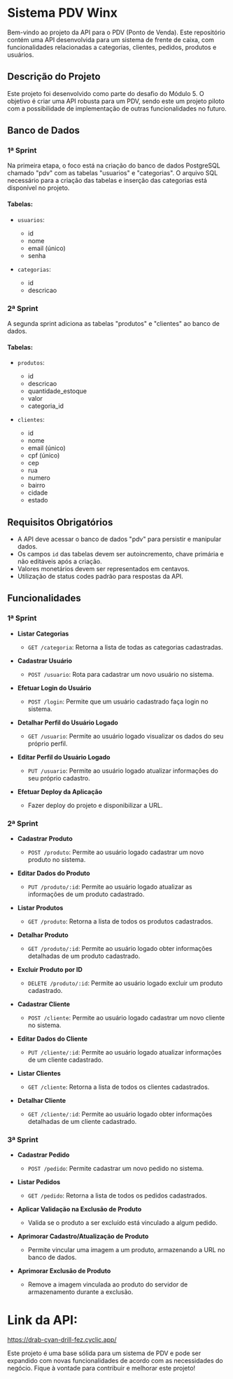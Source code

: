 # Sistema PDV Winx

Bem-vindo ao projeto da API para o PDV (Ponto de Venda). Este repositório contém uma API desenvolvida para um sistema de frente de caixa, com funcionalidades relacionadas a categorias, clientes, pedidos, produtos e usuários.

## Descrição do Projeto

Este projeto foi desenvolvido como parte do desafio do Módulo 5. O objetivo é criar uma API robusta para um PDV, sendo este um projeto piloto com a possibilidade de implementação de outras funcionalidades no futuro.

## Banco de Dados

### 1ª Sprint

Na primeira etapa, o foco está na criação do banco de dados PostgreSQL chamado "pdv" com as tabelas "usuarios" e "categorias". O arquivo SQL necessário para a criação das tabelas e inserção das categorias está disponível no projeto.

#### Tabelas:

- `usuarios`:
  - id
  - nome
  - email (único)
  - senha

- `categorias`:
  - id
  - descricao

### 2ª Sprint

A segunda sprint adiciona as tabelas "produtos" e "clientes" ao banco de dados.

#### Tabelas:

- `produtos`:
  - id
  - descricao
  - quantidade_estoque
  - valor
  - categoria_id

- `clientes`:
  - id
  - nome
  - email (único)
  - cpf (único)
  - cep
  - rua
  - numero
  - bairro
  - cidade
  - estado

## Requisitos Obrigatórios

- A API deve acessar o banco de dados "pdv" para persistir e manipular dados.
- Os campos `id` das tabelas devem ser autoincremento, chave primária e não editáveis após a criação.
- Valores monetários devem ser representados em centavos.
- Utilização de status codes padrão para respostas da API.

## Funcionalidades

### 1ª Sprint

- **Listar Categorias**
  - `GET /categoria`: Retorna a lista de todas as categorias cadastradas.

- **Cadastrar Usuário**
  - `POST /usuario`: Rota para cadastrar um novo usuário no sistema.

- **Efetuar Login do Usuário**
  - `POST /login`: Permite que um usuário cadastrado faça login no sistema.

- **Detalhar Perfil do Usuário Logado**
  - `GET /usuario`: Permite ao usuário logado visualizar os dados do seu próprio perfil.

- **Editar Perfil do Usuário Logado**
  - `PUT /usuario`: Permite ao usuário logado atualizar informações do seu próprio cadastro.

- **Efetuar Deploy da Aplicação**
  - Fazer deploy do projeto e disponibilizar a URL.

### 2ª Sprint

- **Cadastrar Produto**
  - `POST /produto`: Permite ao usuário logado cadastrar um novo produto no sistema.

- **Editar Dados do Produto**
  - `PUT /produto/:id`: Permite ao usuário logado atualizar as informações de um produto cadastrado.

- **Listar Produtos**
  - `GET /produto`: Retorna a lista de todos os produtos cadastrados.

- **Detalhar Produto**
  - `GET /produto/:id`: Permite ao usuário logado obter informações detalhadas de um produto cadastrado.

- **Excluir Produto por ID**
  - `DELETE /produto/:id`: Permite ao usuário logado excluir um produto cadastrado.

- **Cadastrar Cliente**
  - `POST /cliente`: Permite ao usuário logado cadastrar um novo cliente no sistema.

- **Editar Dados do Cliente**
  - `PUT /cliente/:id`: Permite ao usuário logado atualizar informações de um cliente cadastrado.

- **Listar Clientes**
  - `GET /cliente`: Retorna a lista de todos os clientes cadastrados.

- **Detalhar Cliente**
  - `GET /cliente/:id`: Permite ao usuário logado obter informações detalhadas de um cliente cadastrado.

### 3ª Sprint

- **Cadastrar Pedido**
  - `POST /pedido`: Permite cadastrar um novo pedido no sistema.

- **Listar Pedidos**
  - `GET /pedido`: Retorna a lista de todos os pedidos cadastrados.

- **Aplicar Validação na Exclusão de Produto**
  - Valida se o produto a ser excluído está vinculado a algum pedido.

- **Aprimorar Cadastro/Atualização de Produto**
  - Permite vincular uma imagem a um produto, armazenando a URL no banco de dados.

- **Aprimorar Exclusão de Produto**
  - Remove a imagem vinculada ao produto do servidor de armazenamento durante a exclusão.

# Link da API:
 https://drab-cyan-drill-fez.cyclic.app/

Este projeto é uma base sólida para um sistema de PDV e pode ser expandido com novas funcionalidades de acordo com as necessidades do negócio. Fique à vontade para contribuir e melhorar este projeto!


